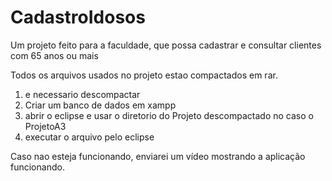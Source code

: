 # CadastroIdosos
Um projeto feito para a faculdade, que possa cadastrar e consultar clientes com 65 anos ou mais

Todos os arquivos usados no projeto estao compactados em rar.

1. e necessario descompactar
3. Criar um banco de dados em xampp
2. abrir o eclipse e usar o diretorio do Projeto descompactado no caso o ProjetoA3
3. executar o arquivo pelo eclipse

Caso nao esteja funcionando, enviarei um vídeo mostrando a aplicação funcionando.

